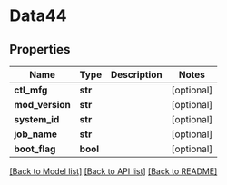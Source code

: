 # Data44

## Properties
Name | Type | Description | Notes
------------ | ------------- | ------------- | -------------
**ctl_mfg** | **str** |  | [optional] 
**mod_version** | **str** |  | [optional] 
**system_id** | **str** |  | [optional] 
**job_name** | **str** |  | [optional] 
**boot_flag** | **bool** |  | [optional] 

[[Back to Model list]](../README.md#documentation-for-models) [[Back to API list]](../README.md#documentation-for-api-endpoints) [[Back to README]](../README.md)


